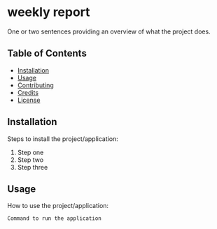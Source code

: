# weekly report

One or two sentences providing an overview of what the project does.

## Table of Contents

- [Installation](#installation)
- [Usage](#usage)
- [Contributing](#contributing)
- [Credits](#credits)
- [License](#license)

## Installation

Steps to install the project/application:
1. Step one
2. Step two
3. Step three

## Usage

How to use the project/application:

```bash
Command to run the application
